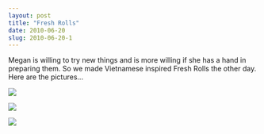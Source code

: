 ```yaml
---
layout: post
title: "Fresh Rolls"
date: 2010-06-20
slug: 2010-06-20-1
---
```


Megan is willing to try new things and is more willing if she has a hand in preparing them.  So we made Vietnamese inspired Fresh Rolls the other day.  Here are the pictures...

 ![](/visible-light/images/assets/35634_405856707690_658312690_4949401_3202634_s.jpg) 

 ![](/visible-light/images/assets/35634_405856727690_658312690_4949402_2720197_s.jpg) 

 ![](/visible-light/images/assets/35634_405856742690_658312690_4949403_216580_s.jpg) 

